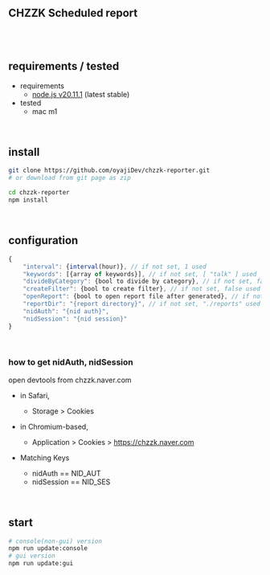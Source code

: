 <h2>CHZZK Scheduled report</h2>
<br><br>

## requirements / tested
- requirements
  - <a href="https://nodejs.org/en/download/">node.js v20.11.1</a> (latest stable)
- tested
  - mac m1


<br>

## install
```zsh
git clone https://github.com/oyajiDev/chzzk-reporter.git
# or download from git page as zip

cd chzzk-reporter
npm install
```

<br>

## configuration
```js
{
    "interval": {interval(hour)}, // if not set, 1 used
    "keywords": [{array of keywords}], // if not set, [ "talk" ] used
    "divideByCategory": {bool to divide by category}, // if not set, false used
    "createFilter": {bool to create filter}, // if not set, false used
    "openReport": {bool to open report file after generated}, // if not set, false used
    "reportDir": "{report directory}", // if not set, "./reports" used
    "nidAuth": "{nid auth}",
    "nidSession": "{nid session}"
}
```

<br>

### how to get nidAuth, nidSession
open devtools from chzzk.naver.com

- in Safari,
  - Storage > Cookies
- in Chromium-based,
  - Application > Cookies > https://chzzk.naver.com

- Matching Keys
  - nidAuth == NID_AUT
  - nidSession == NID_SES

<br>

## start
```zsh
# console(non-gui) version
npm run update:console
# gui version
npm run update:gui
```
